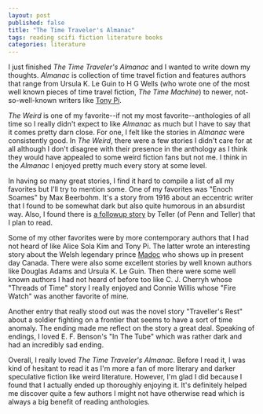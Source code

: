 ```yaml
---
layout: post
published: false
title: "The Time Traveler's Almanac"
tags: reading scifi fiction literature books
categories: literature
---
```


I just finished *The Time Traveler's Almanac* and I wanted to write down my
thoughts. *Almanac* is collection of time travel fiction and features authors
that range from Ursula K. Le Guin to H G Wells (who wrote one of the most well
known pieces of time travel fiction, *The Time Machine*) to newer,
not-so-well-known writers like [Tony Pi](http://tonypi.com/).

*The Weird* is one of my favorite--if not my most favorite--anthologies of all
time so I really didn't expect to like *Almanac* as much but I have to say that
it comes pretty darn close. For one, I felt like the stories in *Almanac* were
consistently good. In *The Weird*, there were a few stories I didn't care for
at all although I don't disagree with their presence in the anthology as I
think they would have appealed to some weird fiction fans but not me. I think
in the *Almanac* I enjoyed pretty much every story at some level.

In having so many great stories, I find it hard to compile a list of all my
favorites but I'll try to mention some. One of my favorites was "Enoch Soames"
by Max Beerbohm. It's a story from 1916 about an eccentric writer that I found
to be somewhat dark but also quite humorous in an absurdist way. Also, I found
there is [a followup
story](http://www.theatlantic.com/past/docs/issues/97nov/teller.htm) by Teller
(of Penn and Teller) that I plan to read.

Some of my other favorites were by more contemporary authors that I had not
heard of like Alice Sola Kim and Tony Pi. The latter wrote an interesting story
about the Welsh legendary prince [Madoc](https://en.wikipedia.org/wiki/Madoc)
who shows up in present day Canada. There were also some excellent stories by
well known authors like Douglas Adams and Ursula K. Le Guin. Then there were
some well known authors I had not heard of before too like C. J. Cherryh whose
"Threads of Time" story I really enjoyed and Connie Willis whose "Fire Watch"
was another favorite of mine.

Another entry that really stood out was the novel story "Traveller's Rest"
about a soldier fighting on a frontier that seems to have a sort of time
anomaly.  The ending made me reflect on the story a great deal. Speaking of
endings, I loved E. F. Benson's "In The Tube" which was rather dark and had an
incredibly sad ending.

Overall, I really loved *The Time Traveler's Almanac*. Before I read it, I was
kind of hesitant to read it as I'm more a fan of more literary and darker
speculative fiction like weird literature. However, I'm glad I did because I
found that I actually ended up thoroughly enjoying it. It's definitely helped
me discover quite a few authors I might not have otherwise read which is always
a big benefit of reading anthologies.
